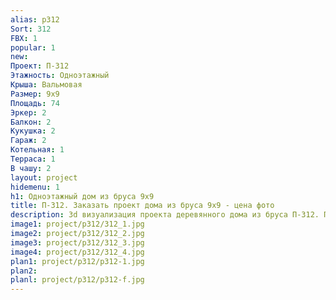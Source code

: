 ```yaml
---
alias: p312
Sort: 312
FBX: 1
popular: 1
new: 
Проект: П-312
Этажность: Одноэтажный
Крыша: Вальмовая
Размер: 9х9
Площадь: 74
Эркер: 2
Балкон: 2
Кукушка: 2
Гараж: 2
Котельная: 1
Терраса: 1
В чашу: 2
layout: project
hidemenu: 1
h1: Одноэтажный дом из бруса 9х9
title: П-312. Заказать проект дома из бруса 9х9 - цена фото
description: 3d визуализация проекта деревянного дома из бруса П-312. Площадь 74 м2, размер 9х9. Вы можете внести любые изменения в проект.
image1: project/p312/312_1.jpg
image2: project/p312/312_2.jpg
image3: project/p312/312_3.jpg
image4: project/p312/312_4.jpg
plan1: project/p312/p312-1.jpg
plan2: 
planl: project/p312/p312-f.jpg
---
```


